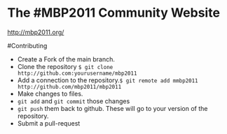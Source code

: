 # The #MBP2011 Community Website

http://mbp2011.org/

#Contributing
* Create a Fork of the main branch.
* Clone the repository `$ git clone http://github.com:yourusername/mbp2011`
* Add a connection to the repository.`$ git remote add mmbp2011 http://github.com/mbp2011/mbp2011`
* Make changes to files.
* `git add` and `git commit` those changes
* `git push` them back to github. These will go to your version of the repository.
* Submit a pull-request
